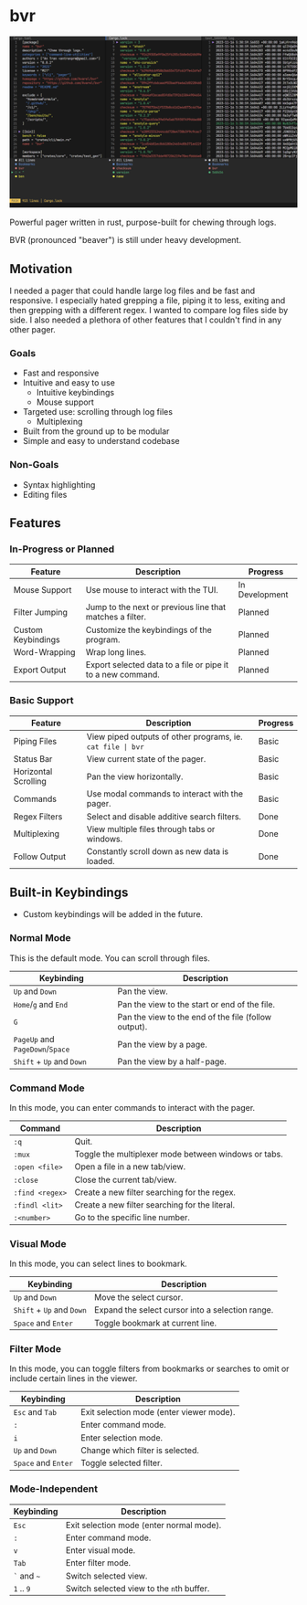 # bvr

![BVR CLI](assets/simple.png)

Powerful pager written in rust, purpose-built for chewing through logs.

BVR (pronounced "beaver") is still under heavy development.

## Motivation

I needed a pager that could handle large log files and be fast and responsive.
I especially hated grepping a file, piping it to less, exiting and then grepping
with a different regex. I wanted to compare log files side by side. I also needed
a plethora of other features that I couldn't find in any other pager.

### Goals
* Fast and responsive
* Intuitive and easy to use
  * Intuitive keybindings
  * Mouse support
* Targeted use: scrolling through log files
  * Multiplexing
* Built from the ground up to be modular
* Simple and easy to understand codebase

### Non-Goals
* Syntax highlighting
* Editing files

## Features

### In-Progress or Planned
| Feature            | Description                                                 | Progress       |
| ------------------ | ----------------------------------------------------------- | -------------- |
| Mouse Support      | Use mouse to interact with the TUI.                         | In Development |
| Filter Jumping     | Jump to the next or previous line that matches a filter.    | Planned        |
| Custom Keybindings | Customize the keybindings of the program.                   | Planned        |
| Word-Wrapping      | Wrap long lines.                                            | Planned        |
| Export Output      | Export selected data to a file or pipe it to a new command. | Planned        |

### Basic Support
| Feature              | Description                                                 | Progress |
| -------------------- | ----------------------------------------------------------- | -------- |
| Piping Files         | View piped outputs of other programs, ie. `cat file \| bvr` | Basic    |
| Status Bar           | View current state of the pager.                            | Basic    |
| Horizontal Scrolling | Pan the view horizontally.                                  | Basic    |
| Commands             | Use modal commands to interact with the pager.              | Basic    |
| Regex Filters        | Select and disable additive search filters.                 | Done     |
| Multiplexing         | View multiple files through tabs or windows.                | Done     |
| Follow Output        | Constantly scroll down as new data is loaded.               | Done     |

## Built-in Keybindings
* Custom keybindings will be added in the future.

### Normal Mode
This is the default mode. You can scroll through files.

| Keybinding                      | Description                                          |
| ------------------------------- | ---------------------------------------------------- |
| `Up` and `Down`                 | Pan the view.                                        |
| `Home`/`g` and `End`            | Pan the view to the start or end of the file.        |
| `G`                             | Pan the view to the end of the file (follow output). |
| `PageUp` and `PageDown`/`Space` | Pan the view by a page.                              |
| `Shift` + `Up` and `Down`       | Pan the view by a half-page.                         |

### Command Mode
In this mode, you can enter commands to interact with the pager.

| Command         | Description                                          |
| --------------- | ---------------------------------------------------- |
| `:q`            | Quit.                                                |
| `:mux`          | Toggle the multiplexer mode between windows or tabs. |
| `:open <file>`  | Open a file in a new tab/view.                       |
| `:close`        | Close the current tab/view.                          |
| `:find <regex>` | Create a new filter searching for the regex.         |
| `:findl <lit>`  | Create a new filter searching for the literal.       |
| `:<number>`     | Go to the specific line number.                      |

### Visual Mode
In this mode, you can select lines to bookmark.

| Keybinding                | Description                                      |
| ------------------------- | ------------------------------------------------ |
| `Up` and `Down`           | Move the select cursor.                          |
| `Shift` + `Up` and `Down` | Expand the select cursor into a selection range. |
| `Space` and `Enter`       | Toggle bookmark at current line.                 |

### Filter Mode
In this mode, you can toggle filters from bookmarks or searches to omit or include certain lines in the viewer.

| Keybinding          | Description                              |
| ------------------- | ---------------------------------------- |
| `Esc` and `Tab`     | Exit selection mode (enter viewer mode). |
| `:`                 | Enter command mode.                      |
| `i`                 | Enter selection mode.                    |
| `Up` and `Down`     | Change which filter is selected.         |
| `Space` and `Enter` | Toggle selected filter.                  |

### Mode-Independent
| Keybinding      | Description                               |
| --------------- | ----------------------------------------- |
| `Esc`           | Exit selection mode (enter normal mode).  |
| `:`             | Enter command mode.                       |
| `v`             | Enter visual mode.                        |
| `Tab`           | Enter filter mode.                        |
| `` ` `` and `~` | Switch selected view.                     |
| `1` .. `9`      | Switch selected view to the `n`th buffer. |
